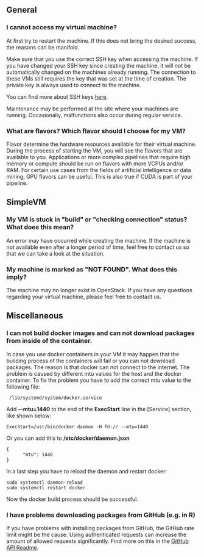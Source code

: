 ## General

### I cannot access my virtual machine?
At first try to restart the machine.
If this does not bring the desired success, the reasons can be manifold.

Make sure that you use the correct SSH key when accessing the machine.
If you have changed your SSH key since creating the machine, it will not be automatically changed on the machines already running. The connection to these VMs still requires the key that was set at the time of creation. 
The private key is always used to connect to the machine.

You can find more about SSH keys [here](./simple_vm/keypairs.md#ssh-keys-and-how-to-share-access).

Maintenance may be performed at the site where your machines are running. Occasionally, malfunctions also occur during regular service.

### What are flavors? Which flavor should I choose for my VM?
Flavor determine the hardware resources available for their virtual machine. During the process of starting the VM, you will see the flavors that are available to you.
Applications or more complex pipelines that require high memory or compute should be run on flavors with more VCPUs and/or RAM. For certain use cases from the fields of artificial intelligence or data mining, GPU flavors can be useful. This is also true if CUDA is part of your pipeline.


## SimpleVM

### My VM is stuck in "build" or "checking connection" status? What does this mean?
An error may have occurred while creating the machine. If the machine is not available even after a longer period of time, feel free to contact us so that we can take a look at the situation.

### My machine is marked as "NOT FOUND". What does this imply?
The machine may no longer exist in OpenStack. If you have any questions regarding your virtual machine, please feel free to contact us.

## Miscellaneous

### I can not build docker images and can not download packages from inside of the container.

In case you use docker containers in your VM it may happen that the building 
process of the containers will fail or you can not download packages. The reason is that docker can not connect to the 
internet. The problem is caused by different mtu values for the host and the 
docker container. To fix the problem you have to add the correct mtu value to 
the following file:

     /lib/systemd/system/docker.service

Add **--mtu=1440** to the end of the **ExecStart** line in the [Service] 
section, like shown below:

    ExecStart=/usr/bin/docker daemon -H fd:// --mtu=1440

Or you can add this to **/etc/docker/daemon.json**

    {
          "mtu": 1440
    }    

In a last step you have to reload the daemon and restart docker:

    sudo systemctl daemon-reload
    sudo systemctl restart docker

Now the docker build process should be successful.


### I have problems downloading packages from GitHub (e.g. in R)

If you have problems with installing packages from GitHub, the GitHub rate limit might be the cause.
Using authenticated requests can increase the amount of allowed requests significantly.
Find more on this in the [GitHub API Readme](https://docs.github.com/en/rest/using-the-rest-api/rate-limits-for-the-rest-api).